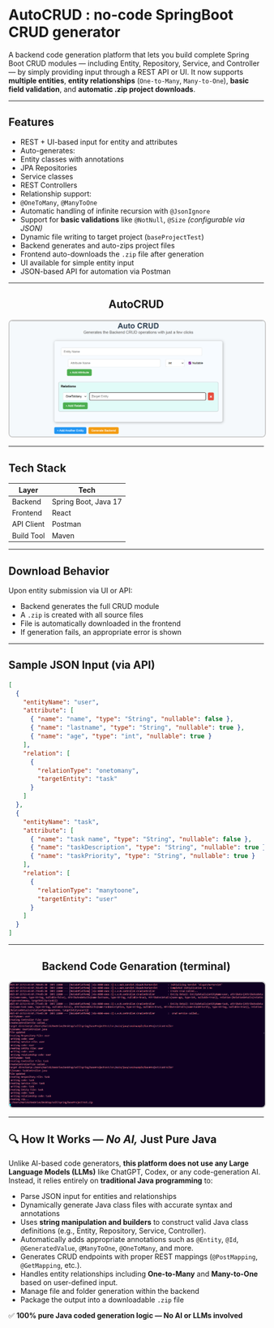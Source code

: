 #  AutoCRUD : no-code SpringBoot CRUD generator

A backend code generation platform that lets you build complete Spring Boot CRUD modules — including Entity, Repository, Service, and Controller — by simply providing input through a REST API or UI. It now supports **multiple entities**, **entity relationships** (`One-to-Many`, `Many-to-One`), **basic field validation**, and **automatic .zip project downloads**.

---

##  Features

-  REST + UI-based input for entity and attributes  
-  Auto-generates:
  - Entity classes with annotations
  - JPA Repositories
  - Service classes
  - REST Controllers  
-  Relationship support:
  - `@OneToMany`, `@ManyToOne`
-  Automatic handling of infinite recursion with `@JsonIgnore`
-  Support for **basic validations** like `@NotNull`, `@Size` *(configurable via JSON)*
-  Dynamic file writing to target project (`baseProjectTest`)
-  Backend generates and auto-zips project files
-  Frontend auto-downloads the `.zip` file after generation
-  UI available for simple entity input
-  JSON-based API for automation via Postman

---

<h2 align="center">AutoCRUD</h2>
<p align="center">
    <img src="docs/frontend.png" alt="AutoCrud UI" width="600" style="border: 2px solid #ccc; border-radius: 8px;" />
</p>

---

##  Tech Stack

| Layer      | Tech                         |
|------------|------------------------------|
| Backend    | Spring Boot, Java 17         |
| Frontend   | React                        |
| API Client | Postman                      |
| Build Tool | Maven                        |

---

##  Download Behavior

Upon entity submission via UI or API:
- Backend generates the full CRUD module
- A `.zip` is created with all source files
- File is automatically downloaded in the frontend
- If generation fails, an appropriate error is shown

---

##  Sample JSON Input (via API)

```json
[
  {
    "entityName": "user",
    "attribute": [
      { "name": "name", "type": "String", "nullable": false },
      { "name": "lastname", "type": "String", "nullable": true },
      { "name": "age", "type": "int", "nullable": true }
    ],
    "relation": [
      {
        "relationType": "onetomany",
        "targetEntity": "task"
      }
    ]
  },
  {
    "entityName": "task",
    "attribute": [
      { "name": "task name", "type": "String", "nullable": false },
      { "name": "taskDescription", "type": "String", "nullable": true },
      { "name": "taskPriority", "type": "String", "nullable": true }
    ],
    "relation": [
      {
        "relationType": "manytoone",
        "targetEntity": "user"
      }
    ]
  }
]
```

---
<h2 align="center">Backend Code Genaration (terminal)</h2>
<p align="center">
    <img src="docs/backendTerminal.png" alt="Harish's Demo" width="600" style="border: 2px solid #ccc; border-radius: 8px;" />
</p>

---
## 🔍 How It Works — *No AI,*  Just Pure Java

Unlike AI-based code generators, **this platform does not use any Large Language Models (LLMs)** like ChatGPT, Codex, or any code-generation AI.  
Instead, it relies entirely on **traditional Java programming** to:

- Parse JSON input for entities and relationships
- Dynamically generate Java class files with accurate syntax and annotations
- Uses **string manipulation and builders** to construct valid Java class definitions (e.g., Entity, Repository, Service, Controller).
- Automatically adds appropriate annotations such as `@Entity`, `@Id`, `@GeneratedValue`, `@ManyToOne`, `@OneToMany`, and more.
- Generates CRUD endpoints with proper REST mappings (`@PostMapping`, `@GetMapping`, etc.).
- Handles entity relationships including **One-to-Many** and **Many-to-One** based on user-defined input.
- Manage file and folder generation within the backend
- Package the output into a downloadable `.zip` file

✅ **100% pure Java coded generation logic — No AI or LLMs involved**
